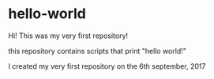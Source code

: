 # hello-world

Hi! This was my very first repository!

this repository contains scripts that print "hello world!"

I created my very first repository on the 6th september, 2017
